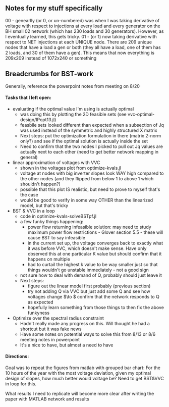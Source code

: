 ## Notes for my stuff specifically

00 - genearlly (or 0, or un-numbered) was when I was taking derivative of voltage with respect to injections at every load and every generator on the BH small 02 network (which has 230 loads and 30 generators). However, as I eventually learned, this gets tricky. 
01 - (or 1) now taking derivative with respect to NET injections at each UNIQUE node. There are 209 unique nodes that have a load a gen or both (they all have a load, one of them has 2 loads, and 30 of them have a gen). This means that now everything is 209x209 instead of 1072x240 or something   
  
  
## Breadcrumbs for BST-work
Generally, reference the powerpoint notes from meeting on 8/20
#### Tasks that I left open: 
- evaluating if the optimal value I'm using is actually optimal
    - was doing this by plotting the 2D feasible sets (see vvc-optimal-design/IPopt13.jl)
    - feasbile sets looked different than expected when a subsection of Jq was used instead of the symmetric and highly structured X matrix
    - Next steps: put the optimization formulation in there (matrix 2-norm only?) and see if the optimal solution is actually inside the set
    - Need to confirm that the two nodes I picked to pull out Jq values are actually next to each other (need to get better network mapping in general)
- linear approximation of voltages with VVC
    - shown in the voltages plot from optimize-kvals.jl
    - voltage at nodes with big inverter slopes look WAY high compared to the other nodes (and they flipped from below 1 to above 1 which shouldn't happen?)
    - possible that this plot IS realistic, but need to prove to myself that's the case
    - would be good to verify in some way OTHER than the linearized model, but that's tricky
- BST & VVC in a loop
    - code in optimize-kvals-solveBSTpf.jl
    - a few funky things happening:
        - power flow returning infeasible solution: may need to study maximum power flow restrictions - Glover section 5.5 - these will cause BST to say infeasible
        - in the current set up, the voltage converges back to exactly what it was before VVC, which doesn't make sense. Have only observed this at one particular K value but should confirm that it happens on multiple
        - had to curtail the highest k value to be way smaller just so that things wouldn't go unstable immediately - not a good sign
    - not sure how to deal with demand of Q, probably should just leave it
    - Next steps: 
        - figure out the linear model first probably (previous section)
        - try not adding Q via VVC but just add some Q and see how voltages change $\to
        $ confirm that the network responds to Q as expected
        - hopefully learn something from those things to then fix the above funkyness
- Optimize over the spectral radius constraint
    - Hadn't really made any progress on this. Will thought he had a shortcut but it was fake news
    - Have some notes on potential ways to solve this from 8/13 or 8/6 meeting notes in powerpoint
    - It's a nice to have, but almost a need to have

#### Directions:
Goal was to repeat the figures from matlab with grouped bar chart: For the 10 hours of the year with the most voltage deviation, given my optimal design of slopes, how much better would voltage be? Need to get BST&VVC in loop for this. 

What results I need to replicate will become more clear after writing the paper with MATLAB network and results